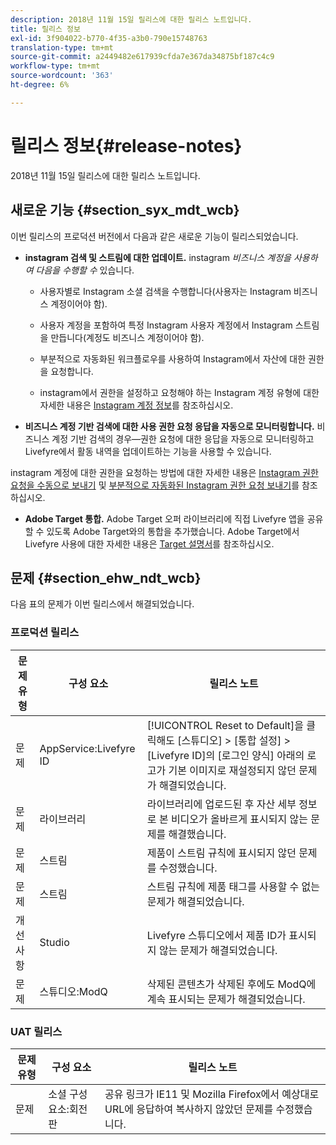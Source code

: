 ```yaml
---
description: 2018년 11월 15일 릴리스에 대한 릴리스 노트입니다.
title: 릴리스 정보
exl-id: 3f904022-b770-4f35-a3b0-790e15748763
translation-type: tm+mt
source-git-commit: a2449482e617939cfda7e367da34875bf187c4c9
workflow-type: tm+mt
source-wordcount: '363'
ht-degree: 6%

---
```


# 릴리스 정보{#release-notes}

2018년 11월 15일 릴리스에 대한 릴리스 노트입니다.

## 새로운 기능 {#section_syx_mdt_wcb}

이번 릴리스의 프로덕션 버전에서 다음과 같은 새로운 기능이 릴리스되었습니다.

* **instagram 검색 및 스트림에 대한 업데이트.** instagram  *비즈니스 계정을 사용하여 다음을 수행할 수* 있습니다.

   * 사용자별로 Instagram 소셜 검색을 수행합니다(사용자는 Instagram 비즈니스 계정이어야 함).

   * 사용자 계정을 포함하여 특정 Instagram 사용자 계정에서 Instagram 스트림을 만듭니다(계정도 비즈니스 계정이어야 함).

   * 부분적으로 자동화된 워크플로우를 사용하여 Instagram에서 자산에 대한 권한을 요청합니다.

   * instagram에서 권한을 설정하고 요청해야 하는 Instagram 계정 유형에 대한 자세한 내용은 [Instagram 계정 정보](/help/using/c-users-creating-accounts-with-studio-access/t-configure-social-accout-instagram/c-about-instagram-accounts.md)를 참조하십시오.

* **비즈니스 계정 기반 검색에 대한 사용 권한 요청 응답을 자동으로 모니터링합니다.** 비즈니스 계정 기반 검색의 경우—권한 요청에 대한 응답을 자동으로 모니터링하고 Livefyre에서 활동 내역을 업데이트하는 기능을 사용할 수 있습니다.

instagram 계정에 대한 권한을 요청하는 방법에 대한 자세한 내용은 [Instagram 권한 요청을 수동으로 보내기](/help/using/c-how-requesting-rights-works/c-send-instagram-manual-rights-request.md) 및 [부분적으로 자동화된 Instagram 권한 요청 보내기](/help/using/c-how-requesting-rights-works/c-send-an-instagram-rights-request-from-the-library.md)를 참조하십시오.

* **Adobe Target 통합.** Adobe Target 오퍼 라이브러리에 직접 Livefyre 앱을 공유할 수 있도록 Adobe Target와의 통합을 추가했습니다. Adobe Target에서 Livefyre 사용에 대한 자세한 내용은 [Target 설명서](hhttps://docs.adobe.com/content/help/en/livefyre/using/library/livefyre-target.html)를 참조하십시오.

## 문제 {#section_ehw_ndt_wcb}

다음 표의 문제가 이번 릴리스에서 해결되었습니다.

### 프로덕션 릴리스

| 문제 유형 | 구성 요소 | 릴리스 노트 |
|--- |--- |--- |
| 문제 | AppService:Livefyre ID | [!UICONTROL Reset to Default]을 클릭해도 [스튜디오] > [통합 설정] > [Livefyre ID]의 [로그인 양식] 아래의 로고가 기본 이미지로 재설정되지 않던 문제가 해결되었습니다. |
| 문제 | 라이브러리 | 라이브러리에 업로드된 후 자산 세부 정보로 본 비디오가 올바르게 표시되지 않는 문제를 해결했습니다. |
| 문제 | 스트림 | 제품이 스트림 규칙에 표시되지 않던 문제를 수정했습니다. |
| 문제 | 스트림 | 스트림 규칙에 제품 태그를 사용할 수 없는 문제가 해결되었습니다. |
| 개선 사항 | Studio | Livefyre 스튜디오에서 제품 ID가 표시되지 않는 문제가 해결되었습니다. |
| 문제 | 스튜디오:ModQ | 삭제된 콘텐츠가 삭제된 후에도 ModQ에 계속 표시되는 문제가 해결되었습니다. |

### UAT 릴리스

| **문제 유형** | **구성 요소** | **릴리스 노트** |
|---|---|---|
| 문제 | 소셜 구성 요소:회전판 | 공유 링크가 IE11 및 Mozilla Firefox에서 예상대로 URL에 응답하여 복사하지 않았던 문제를 수정했습니다. |

